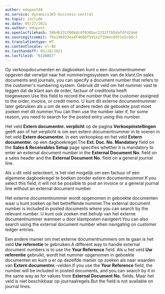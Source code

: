 ```yaml
---
author: edupont04
ms.service: dynamics365-business-central
ms.topic: include
ms.date: 05/27/2021
ms.author: edupont
ms.openlocfilehash: 50b4b331f00bdcdf030bac2332ffb5dafdfd2de6
ms.sourcegitcommit: f9a190933eadf4608f591e2f1b04c69f1e5c0dc7
ms.translationtype: HT
ms.contentlocale: nl-BE
ms.lasthandoff: 05/28/2021
ms.locfileid: "6116057"
---
```

<span data-ttu-id="ae4ae-101">Op verkoopdocumenten en dagboeken kunt u een documentnummer opgeven dat verwijst naar het nummeringssysteem van de klant.</span><span class="sxs-lookup"><span data-stu-id="ae4ae-101">On sales documents and journals, you can specify a document number that refers to the customer's numbering system.</span></span> <!--You can enter a maximum of ten characters, both numbers and letters.--> <span data-ttu-id="ae4ae-102">Gebruik dit veld om het nummer vast te leggen dat de klant aan de order, factuur of creditnota heeft toegewezen.</span><span class="sxs-lookup"><span data-stu-id="ae4ae-102">Use this field to record the number that the customer assigned to the order, invoice, or credit memo.</span></span> <span data-ttu-id="ae4ae-103">U kunt dit externe documentnummer later gebruiken als u om de een of andere reden de geboekte post moet zoeken met dit nummer.</span><span class="sxs-lookup"><span data-stu-id="ae4ae-103">You can then use the number later if, for some reason, you need to search for the posted entry using this number.</span></span>  

<span data-ttu-id="ae4ae-104">Het veld **Extern documentnr. verplicht** op de pagina **Verkoopinstellingen** geeft aan of het verplicht is om een extern documentnummer in te voeren in het veld **Extern documentnr.** in een verkoopkop en het veld **Extern documentnr.** op een dagboekregel.</span><span class="sxs-lookup"><span data-stu-id="ae4ae-104">The **Ext. Doc. No. Mandatory** field on the **Sales & Receivables Setup** page specifies whether it is mandatory to enter an external document number in the **External Document No.** field on a sales header and the **External Document No.** field on a general journal line.</span></span>

<span data-ttu-id="ae4ae-105">Als u dit veld selecteert, is het niet mogelijk om een factuur of een algemene dagboekregel te boeken zonder extern documentnummer.</span><span class="sxs-lookup"><span data-stu-id="ae4ae-105">If you select this field, it will not be possible to post an invoice or a general journal line without an external document number.</span></span>

<span data-ttu-id="ae4ae-106">Het externe documentnummer wordt opgenomen in geboekte documenten waar u kunt zoeken op het betreffende nummer.</span><span class="sxs-lookup"><span data-stu-id="ae4ae-106">The external document number is included in posted documents where you can search by the relevant number.</span></span> <span data-ttu-id="ae4ae-107">U kunt ook zoeken met behulp van het externe documentnummer wanneer u door klantposten navigeert.</span><span class="sxs-lookup"><span data-stu-id="ae4ae-107">You can also search using the external document number when navigating on customer ledger entries.</span></span>

<span data-ttu-id="ae4ae-108">Een andere manier om met externe documentnummers om te gaan is het veld **Uw referentie** te gebruiken.</span><span class="sxs-lookup"><span data-stu-id="ae4ae-108">A different way to handle external document numbers is to use the **Your Reference** field.</span></span> <span data-ttu-id="ae4ae-109">Als u het veld **Uw referentie** gebruikt, wordt het nummer opgenomen in geboekte documenten en kunt u er op dezelfde manier op zoeken als naar waarden van **Extern documentnr.**-velden.</span><span class="sxs-lookup"><span data-stu-id="ae4ae-109">If you use the **Your Reference** field, the number will be included in posted documents, and you can search by it in the same way as for values from **External Document No.** fields.</span></span> <span data-ttu-id="ae4ae-110">Maar het veld is niet beschikbaar op journaalregels.</span><span class="sxs-lookup"><span data-stu-id="ae4ae-110">But the field is not available on journal lines.</span></span>
